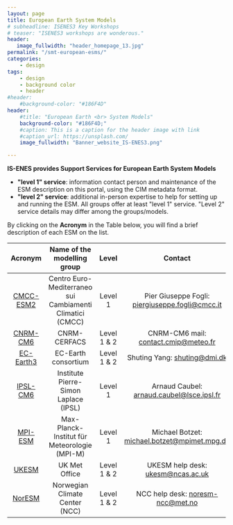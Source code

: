 ```yaml
---
layout: page
title: European Earth System Models
# subheadline: ISENES3 Key Workshops
# teaser: "ISENES3 workshops are wonderous."
header:
   image_fullwidth: "header_homepage_13.jpg"
permalink: "/smt-european-esms/"
categories:
    - design
tags:
    - design
    - background color
    - header
#header:
    #background-color: "#186F4D"
header:
    #title: "European Earth <br> System Models"
    background-color: "#186F4D;"
    #caption: This is a caption for the header image with link
    #caption_url: https://unsplash.com/
    image_fullwidth: "Banner_website_IS-ENES3.png"

---
```


**IS-ENES provides Support Services for European Earth System Models**

- **"level 1" service**: information contact person and maintenance of the ESM description on this portal, using the CIM metadata format.
- **"level 2" service**: additional in-person expertise to help for setting up and running the ESM. 
All groups offer at least "level 1" service. "Level 2" service details may differ among the groups/models.

By clicking on the **Acronym** in the Table below, you will find a brief description of each ESM on the list.

Acronym | Name of the modelling group | Level | Contact
:-------: | :------------------------: | :--------: | :--------:
[CMCC-ESM2](https://is-enes3.github.io/IS-ENES-Website/smt-european-esms-detailed#cmcc-esm2) | Centro Euro-Mediterraneo sui Cambiamenti Climatici (CMCC) | Level 1 | Pier Giuseppe Fogli: <piergiuseppe.fogli@cmcc.it>
[CNRM-CM6](https://is-enes3.github.io/IS-ENES-Website/smt-european-esms-detailed#cnrm-cm6) | CNRM-CERFACS | Level 1 & 2 | CNRM-CM6 mail: <contact.cmip@meteo.fr>
[EC-Earth3](https://is-enes3.github.io/IS-ENES-Website/smt-european-esms-detailed#ec-earth3) | EC-Earth consortium | Level 1 & 2 | Shuting Yang: <shuting@dmi.dk>
[IPSL-CM6](https://is-enes3.github.io/IS-ENES-Website/smt-european-esms-detailed#ipsl-cm6) | Institute Pierre-Simon Laplace (IPSL) | Level 1 | Arnaud Caubel: <arnaud.caubel@lsce.ipsl.fr>
[MPI-ESM](https://is-enes3.github.io/IS-ENES-Website/smt-european-esms-detailed#mpi-esm) | Max-Planck-Institut für Meteorologie (MPI-M) | Level 1 | Michael Botzet: <michael.botzet@mpimet.mpg.de>
[UKESM](https://is-enes3.github.io/IS-ENES-Website/smt-european-esms-detailed#ukesm) | UK Met Office | Level 1 & 2 | UKESM help desk: <ukesm@ncas.ac.uk>
[NorESM](https://is-enes3.github.io/IS-ENES-Website/smt-european-esms-detailed#noresm) | Norwegian Climate Center (NCC) | Level 1 & 2 | NCC help desk: <noresm-ncc@met.no>
